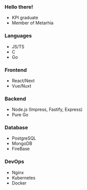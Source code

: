 ### Hello there!
- KPI graduate
- Member of Metarhia

### Languages
- JS/TS
- C
- Go

### Frontend
- React/Next
- Vue/Nuxt

### Backend
- Node.js (Impress, Fastify, Express)
- Pure Go

### Database
- PostgreSQL
- MongoDB
- FireBase

### DevOps
- Nginx
- Kubernetes
- Docker
